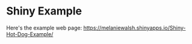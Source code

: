# Shiny Example

Here's the example web page: https://melaniewalsh.shinyapps.io/Shiny-Hot-Dog-Example/
